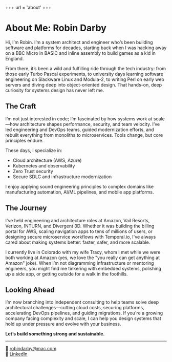 +++
url = 'about'
+++

# About Me: Robin Darby

Hi, I’m Robin. I’m a system architect and engineer who’s been building software and platforms for decades, starting back when I was hacking away on a BBC Micro in BASIC and inline assembly to build games as a kid in England.

From there, it’s been a wild and fulfilling ride through the tech industry: from those early Turbo Pascal experiments, to university days learning software engineering on Slackware Linux and Modula-2, to writing Perl on early web servers and diving deep into object-oriented design. That hands-on, deep curiosity for systems design has never left me.

## The Craft

I’m not just interested in code; I’m fascinated by how systems work at scale—how architecture shapes performance, security, and team velocity. I’ve led engineering and DevOps teams, guided modernization efforts, and rebuilt everything from monoliths to microservices. Tools change, but core principles endure.

These days, I specialize in:

- Cloud architecture (AWS, Azure)
- Kubernetes and observability
- Zero Trust security
- Secure SDLC and infrastructure modernization

I enjoy applying sound engineering principles to complex domains like manufacturing automation, AI/ML pipelines, and mobile app platforms.

## The Journey

I've held engineering and architecture roles at Amazon, Vail Resorts, Verizon, INTURN, and Divergent 3D. Whether it was building the billing portal for AWS, scaling navigation apps to tens of millions of users, or designing secure microservice workflows with Temporal.io, I've always cared about making systems better: faster, safer, and more scalable.

I currently live in Colorado with my wife Tracy, whom I met while we were both working at Amazon (yes, we love the "you really can get anything at Amazon" joke). When I’m not diagramming infrastructure or mentoring engineers, you might find me tinkering with embedded systems, polishing up a side app, or getting outside for a walk in the foothills.

## Looking Ahead

I’m now branching into independent consulting to help teams solve deep architectural challenges—cutting cloud costs, securing platforms, accelerating DevOps pipelines, and guiding migrations. If you're a growing company facing complexity and scale, I can help you design systems that hold up under pressure and evolve with your business.

**Let’s build something strong and sustainable.**

---

📧 [robindarby@mac.com](mailto:robindarby@mac.com)  
🔗 [LinkedIn](https://linkedin.com/in/robindarby)

